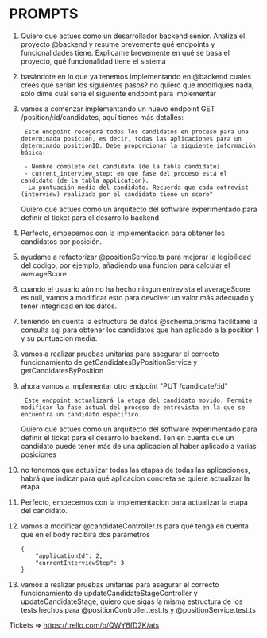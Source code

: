 # PROMPTS

1. Quiero que actues como un desarrollador backend senior. Analiza el proyecto @backend y resume brevemente qué endpoints y funcionalidades tiene. Explicame brevemente en qué se basa el proyecto, qué funcionalidad tiene el sistema

2. basándote en lo que ya tenemos implementando en @backend cuales crees que serían los siguientes pasos? no quiero que modifiques nada, solo dime cuál sería el siguiente endpoint para implementar

3. vamos a comenzar implementando un nuevo endpoint GET /position/:id/candidates, aquí tienes más detalles:


        Este endpoint recogerá todos los candidatos en proceso para una determinada posición, es decir, todas las aplicaciones para un determinado positionID. Debe proporcionar la siguiente información básica:

        - Nombre completo del candidato (de la tabla candidate).
        - current_interview_step: en qué fase del proceso está el candidato (de la tabla application).
        -La puntuación media del candidato. Recuerda que cada entrevist (interview) realizada por el candidato tiene un score"

    Quiero que actues como un arquitecto del software experimentado para definir el ticket para el desarrollo backend

4. Perfecto, empecemos con la implementacion para obtener los candidatos por posición.

5. ayudame a refactorizar @positionService.ts para mejorar la legibilidad del codigo, por ejemplo, añadiendo una funcion para calcular el averageScore

6. cuando el usuario aún no ha hecho ningun entrevista el averageScore es null, vamos a modificar esto para devolver un valor más adecuado y tener integridad en los datos.

7. teniendo en cuenta la estructura de datos @schema.prisma facilitame la consulta sql para obtener los candidatos que han aplicado a la position 1 y su puntuacion media. 

8. vamos a realizar pruebas unitarias para asegurar el correcto funcionamiento de getCandidatesByPositionService y getCandidatesByPosition

9. ahora vamos a implementar otro endpoint "PUT /candidate/:id"

        Este endpoint actualizará la etapa del candidato movido. Permite modificar la fase actual del proceso de entrevista en la que se encuentra un candidato específico.

    Quiero que actues como un arquitecto del software experimentado para definir el ticket para el desarrollo backend. Ten en cuenta que un candidato puede tener más de una aplicacion al haber aplicado a varias posiciones

10. no tenemos que actualizar todas las etapas de todas las aplicaciones, habrá que indicar para qué aplicacion concreta se quiere actualizar la etapa

11. Perfecto, empecemos con la implementacion para actualizar la etapa del candidato.

12. vamos a modificar @candidateController.ts para que tenga en cuenta que en el body recibirá dos parámetros

        {
            "applicationId": 2,
            "currentInterviewStep": 3
        }


13. vamos a realizar pruebas unitarias para asegurar el correcto funcionamiento de updateCandidateStageController y updateCandidateStage, quiero que sigas la misma estructura de los tests hechos para @positionController.test.ts  y @positionService.test.ts 



Tickets => https://trello.com/b/QWY6fD2K/ats